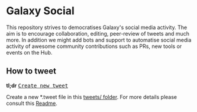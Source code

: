 # Galaxy Social

This repository strives to democratises Galaxy's social media activity. The aim is to encourage collaboration, editing, peer-review of tweets and much more.
In addition we might add bots and support to automatise social media activity of awesome community contributions such as PRs, new tools or events on the Hub.

## How to tweet

__tl;dr__ <kbd>[Create new tweet](../../../new/main/?filename=tweets/2022/<your-path>.tweet)</kbd>

Create a new *.tweet file in this [tweets/ folder](tweets/). For more details please consult this [Readme](tweets/README.md).

